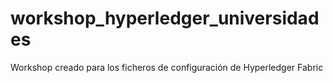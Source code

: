 # workshop_hyperledger_universidades
Workshop creado para los ficheros de configuración de Hyperledger Fabric
